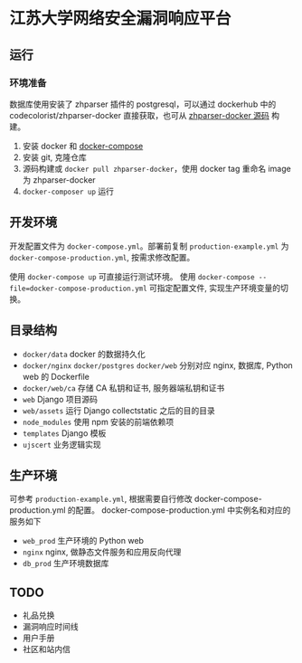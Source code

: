 # 江苏大学网络安全漏洞响应平台

## 运行

### 环境准备

数据库使用安装了 zhparser 插件的 postgresql，可以通过 dockerhub 中的 codecolorist/zhparser-docker 直接获取，也可从 [zhparser-docker 源码](https://github.com/chichou/zhparser-docker/) 构建。

1. 安装 docker 和 [docker-compose](https://docs.docker.com/compose/)
2. 安装 git, 克隆仓库
3. 源码构建或 `docker pull zhparser-docker`，使用 docker tag 重命名 image 为 zhparser-docker
4. `docker-composer up` 运行

## 开发环境

开发配置文件为 `docker-compose.yml`。部署前复制 `production-example.yml` 为 `docker-compose-production.yml`, 按需求修改配置。

使用 `docker-compose up` 可直接运行测试环境。
使用 `docker-compose --file=docker-compose-production.yml` 可指定配置文件, 实现生产环境变量的切换。

## 目录结构

* `docker/data` docker 的数据持久化
* `docker/nginx` `docker/postgres` `docker/web` 分别对应 nginx, 数据库, Python web 的 Dockerfile
* `docker/web/ca` 存储 CA 私钥和证书, 服务器端私钥和证书
* `web` Django 项目源码
* `web/assets` 运行 Django collectstatic 之后的目的目录
* `node_modules` 使用 npm 安装的前端依赖项
* `templates` Django 模板
* `ujscert` 业务逻辑实现

## 生产环境

可参考 `production-example.yml`, 根据需要自行修改 docker-compose-production.yml 的配置。
docker-compose-production.yml 中实例名和对应的服务如下

* `web_prod` 生产环境的 Python web
* `nginx` nginx, 做静态文件服务和应用反向代理
* `db_prod` 生产环境数据库

## TODO

* 礼品兑换
* 漏洞响应时间线
* 用户手册
* 社区和站内信
